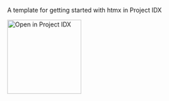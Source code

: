 A template for getting started with htmx in Project IDX

<a href="https://idx.google.com/new?template=https://github.com/9kubczas4/htmx-idx">
  <img
    alt="Open in Project IDX"
    src="https://www.gstatic.com/monospace/230815/openinprojectidx.png"
    width="170"
  />
</a>